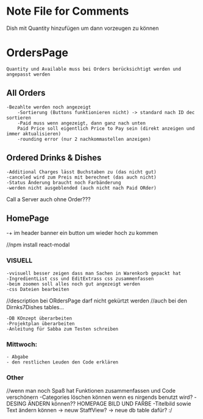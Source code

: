 # Note File for Comments 

 Dish mit Quantity hinzufügen um dann vorzeugen zu können


# OrdersPage

    Quantity und Available muss bei Orders berücksichtigt werden und angepasst werden

## All Orders
    -Bezahlte werden noch angezeigt
        -Sortierung (Buttons funktionieren nicht) -> standard nach ID dec sortieren
        -Paid muss wenn angezeigt, dann ganz nach unten
        Paid Price soll eigentlich Price to Pay sein (direkt anzeigen und immer aktualisieren)
        -rounding error (nur 2 nachkommastellen anzeigen)

## Ordered Drinks & Dishes

    -Additional Charges lässt Buchstaben zu (das nicht gut)
    -canceled wird zum Preis mit berechnet (das auch nicht)
    -Status Änderung braucht noch Farbänderung
    -werden nicht ausgeblended (auch nicht nach Paid ORder)



Call a Server auch ohne Order???











## HomePage

-+ im header banner ein button um wieder hoch zu kommen

 //npm install react-modal

 
### VISUELL 

    -vvisuell besser zeigen dass man Sachen in Warenkorb gepackt hat
    -IngredientList css und EditExtrass css zusammenfassen
    -beim zoomen soll alles noch gut angezeigt werden
    -css Dateien bearbeiten 

//description bei ORdersPage darf nicht gekürtzt werden
//auch bei den Dirnks7Dishes tables...


    -DB KOnzept überarbeiten
    -Projektplan überarbeiten
    -Anleitung für Sabba zum Testen schreiben

###   Mittwoch:
    - Abgabe
    - den restlichen Leuden den Code erklären

 ###   Other
 //wenn man noch Spaß hat Funktionen zusammenfassen und Code verschönern
     -Categories löschen können wenn es nirgends benutzt wird?
 -DESING ÄNDERN können?? HOMEPAGE BILD UND FARBE
 -Titelbild sowie Text ändern können -> neuw StaffView? -> neue db table dafür? :/
